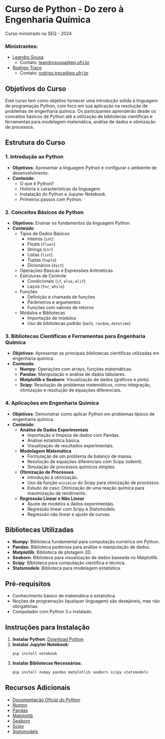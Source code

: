 # Curso de Python - **Do zero à Engenharia Química**
Curso ministrado na SEQ - 2024
### Ministrantes:
- [Leandro Sousa](https://www.linkedin.com/in/leandro-j-sousa/)
  - Contato: leandrosousa@eq.ufrj.br
- [Rodrigo Trace](https://www.linkedin.com/in/rodrigotrece96/)
  - Contato: rodrigo.trece@eq.ufrj.br

## Objetivos do Curso
Este curso tem como objetivo fornecer uma introdução sólida à linguagem de programação Python, com foco em sua aplicação na resolução de problemas de engenharia química. Os participantes aprenderão desde os conceitos básicos de Python até a utilização de bibliotecas científicas e ferramentas para modelagem matemática, análise de dados e otimização de processos.

## Estrutura do Curso

### 1. Introdução ao Python
- **Objetivos**: Apresentar a linguagem Python e configurar o ambiente de desenvolvimento.
- **Conteúdo**:
  - O que é Python?
  - História e características da linguagem.
  - Instalação do Python e Jupyter Notebook.
  - Primeiros passos com Python.

### 2. Conceitos Básicos de Python
- **Objetivos**: Ensinar os fundamentos da linguagem Python.
- **Conteúdo**:
  - Tipos de Dados Básicos
    - Inteiros (`int`)
    - Floats (`float`)
    - Strings (`str`)
    - Listas (`list`)
    - Tuplas (`tuple`)
    - Dicionários (`dict`)
  - Operações Básicas e Expressões Aritméticas
  - Estruturas de Controle
    - Condicionais (`if`, `else`, `elif`)
    - Laços (`for`, `while`)
  - Funções
    - Definição e chamada de funções
    - Parâmetros e argumentos
    - Funções com valores de retorno
  - Módulos e Bibliotecas
    - Importação de módulos
    - Uso de bibliotecas padrão (`math`, `random`, `datetime`)

### 3. Bibliotecas Científicas e Ferramentas para Engenharia Química
- **Objetivos**: Apresentar as principais bibliotecas científicas utilizadas em engenharia química.
- **Conteúdo**:
  - **Numpy**: Operações com arrays, funções matemáticas.
  - **Pandas**: Manipulação e análise de dados tabulares.
  - **Matplotlib e Seaborn**: Visualização de dados (gráficos e plots).
  - **Scipy**: Resolução de problemas matemáticos, como integração, otimização e resolução de equações diferenciais.

### 4. Aplicações em Engenharia Química
- **Objetivos**: Demonstrar como aplicar Python em problemas típicos de engenharia química.
- **Conteúdo**:
  - **Análise de Dados Experimentais**
    - Importação e limpeza de dados com Pandas.
    - Análise estatística básica.
    - Visualização de resultados experimentais.
  - **Modelagem Matemática**
    - Formulação de um problema de balanço de massa.
    - Resolução de equações diferenciais com Scipy (odeint).
    - Simulação de processos químicos simples.
  - **Otimização de Processos**
    - Introdução à otimização.
    - Uso da função `minimize` do Scipy para otimização de processos.
    - Estudo de caso: Otimização de uma reação química para maximização de rendimento.
  - **Regressão Linear e Não Linear**
    - Ajuste de modelos a dados experimentais.
    - Regressão linear com Scipy e Statsmodels.
    - Regressão não linear e ajuste de curvas.

## Bibliotecas Utilizadas
- **Numpy**: Biblioteca fundamental para computação numérica em Python.
- **Pandas**: Biblioteca poderosa para análise e manipulação de dados.
- **Matplotlib**: Biblioteca de plotagem 2D.
- **Seaborn**: Biblioteca para visualização de dados baseada no Matplotlib.
- **Scipy**: Biblioteca para computação científica e técnica.
- **Statsmodels**: Biblioteca para modelagem estatística.

## Pré-requisitos
- Conhecimento básico de matemática e estatística.
- Noções de programação (qualquer linguagem) são desejáveis, mas não obrigatórias.
- Computador com Python 3.x instalado.

## Instruções para Instalação
1. **Instalar Python**: [Download Python](https://www.python.org/downloads/)
2. **Instalar Jupyter Notebook**:
    ```sh
    pip install notebook
    ```
3. **Instalar Bibliotecas Necessárias**:
    ```sh
    pip install numpy pandas matplotlib seaborn scipy statsmodels
    ```

## Recursos Adicionais
- [Documentação Oficial do Python](https://docs.python.org/3/)
- [Numpy](https://numpy.org/doc/stable/)
- [Pandas](https://pandas.pydata.org/docs/)
- [Matplotlib](https://matplotlib.org/stable/contents.html)
- [Seaborn](https://seaborn.pydata.org/)
- [Scipy](https://docs.scipy.org/doc/scipy/)
- [Statsmodels](https://www.statsmodels.org/stable/index.html)
